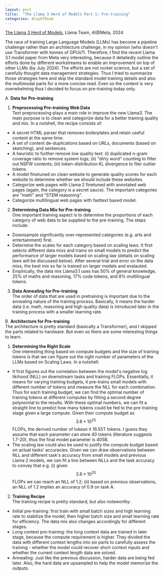 ```yaml
---
layout: post
title:  "The Llama 3 Herd of Models Part 1: Pre-training"
categories: ACupOfRead
---
```



[The Llama 3 Herd of Models](https://ai.meta.com/research/publications/the-llama-3-herd-of-models/), Llama Team, AI@Meta, 2024

  

The race of training Large Language Models (LLMs) has become a pipeline challenge rather than an architecture challenge, in my opinion (who doesn't use Transformer with tonnes of GPUs?). Therefore, I find the recent Llama 3.1 model paper from Meta very interesting, because it detailedly outline the efforts done by different workstreams to enable an improvement on top of other LLMs (by July 2024). The efforts are not rocket science, but a set of carefully thought data management strategies. Thus I tried to summarize those strategies here and skip the standard model training details and also the multimodal parts for a more concise read. Even so the content is very overwhelming thus I decided to focus on pre-training today only.

  

A. **Data for Pre-training**
1. **Preprocessing Pre-training Web Data** \
Text preprocessing plays a main role in improve the new Llama3. The main purpose is to clean and categorize data for a better training quality and mix. In a nutshell, the recipe consists of:
* A secret HTML parser that removes boilerplates and retain useful content at the same time.
* A set of content de-duplications based on URLs, documents (based on sketching), and sentences.
* A heuristic to further remove low quality text: (i) duplicated n-gram coverage ratio to remove system logs; (ii) "dirty word" counting to filter out NSFW contents; (iii) token-distribution KL divergence to filer outlier tokens.
* A model finetuned on clean website to generate quality scores for each website to determine whether we should include these websites.
* Categorize web pages with Llama 2 finetuned with annotated web pages (again, the category is a secret sauce). The important categories are "math" and "STEM reasoning".
* Categorize multilingual web pages with fasttext based model.
2. **Determining Data Mix for Pre-training** \
One important training aspect is to determine the proportions of each category of web data to be supplied to the pre-training. The steps include:
* Downsample significantly over-represented categories (e.g. arts and entertainment) first.
* Determine the scales for each category based on scaling laws. It first selects different data mixs and trains on small models to predict the performance of larger models based on scaling law (details on scaling laws will be discussed below). After several trial and error on the data mixs, the best mix so far is trained on larger models and evalauted.
* Empirically, the data mix Llama3.1 uses has 50% of general knowledge, 25% of maths and reasoning, 17% code tokens, and 8% multilingual tokens.
3. **Data Annealing for Pre-training** \
The order of data that are used in pretraining is important due to the annealing nature of the training process. Basically, it means the harder data (i.e. math, reasoning and high quality data) is introduced later in the training process with a smaller learning rate.

B. **Architecture for Pre-training** \
The architecture is pretty standard (basically a Transformer), and I skipped the parts related to hardware. But even so there are some interesting things to learn.
1. **Determining the Right Scale**\
One interesting thing based on compute budgets and the size of training tokens is that we can figure out the right number of parameters of the LLMs based on Scaling Laws. In a nutshell:
* It first figures out the correlation between the model's negative log likihood (NLL) on downstream tasks and training FLOPs. Essentially, it means for varying training budgets, it pre-trains small models with different number of tokens and measure the NLL for each combination. Thus for each training budget, we can find the optimal number of training tokens at different computes by fitting a second degree polynomial to the results. With these optimal numbers, we can fit a straight line to predict how many tokens could be fed to the pre-training stage given a large compute. Given their compute budget as $$3.8 \times 10^{25}$$ FLOPs, the derived number of tokesn it 16.55T tokens. I guess they assume that each parameter can store 40 tokens (literature suggests 1.7-20), thus the final model parameter is 405B.
* The scaling law could also be used to justify the compute budget based on actual tasks' accuracies. Given we can draw observations between NLL and different task's accuracy from small models and previous Llama 2 models, we can fit a line between NLLs and the task accuracy to convey that e.g. (i) given $$3.8 \times 10^{25}$$ FLOPs we can reach an NLL of 1.2; (ii) based on previous observations, an NLL of 1.2 implies an accuracy of 0.9 on task A.
2. **Training Recipe**\
The training recipe is pretty standard, but also noteworthy:
* Initial pre-training: first train with small batch sizes and high learning rate to stabilize the model, then higher batch size and small learning rate for efficiency. The data mix also changes accordingly for different stages.
* Long context pre-training: the long context data are trained in later stage, because the compute requirement is higher. They divided the data with different context lengths into six parts to carefully assess the training - whether the model could recover short context inputs and whether the current context length data are solved.
* Annealing: Just like the previous discussion, harder data are being fed later. Also, the hard data are upsampled to help the model memorize the outputs.

